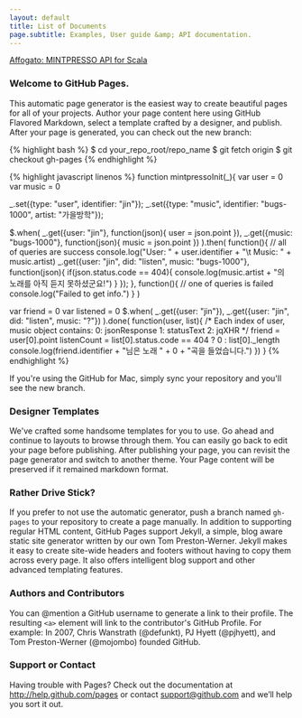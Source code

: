 ```yaml
---
layout: default
title: List of Documents
page.subtitle: Examples, User guide &amp; API documentation.
---
```


[Affogato: MINTPRESSO API for Scala](/affogato.html)

### Welcome to GitHub Pages.
This automatic page generator is the easiest way to create beautiful pages for all of your projects. Author your page content here using GitHub Flavored Markdown, select a template crafted by a designer, and publish. After your page is generated, you can check out the new branch:

{% highlight bash %}
$ cd your_repo_root/repo_name
$ git fetch origin
$ git checkout gh-pages
{% endhighlight %}

{% highlight javascript linenos %}
function mintpressoInit(_){
  var user = 0
  var music = 0

  _.set({type: "user", identifier: "jin"});
  _.set({type: "music", identifier: "bugs-1000", artist: "가을방학"});
  
  $.when(
    _.get({user: "jin"}, function(json){ user = json.point }),
    _.get({music: "bugs-1000"}, function(json){ music = json.point })
  ).then(
    function(){
      // all of queries are success
      console.log("User: " + user.identifier + "\t Music: " + music.artist)
      _.get({user: "jin", did: "listen", music: "bugs-1000"}, function(json){
        if(json.status.code == 404){
          console.log(music.artist + "의 노래를 아직 듣지 못하셨군요!")
        }
      });
    },
    function(){
      // one of queries is failed
      console.log("Failed to get info.")
    }
  )
  
  var friend = 0
  var listened = 0
  $.when(
    _.get({user: "jin"}),
    _.get({user: "jin", did: "listen", music: "?"})
  ).done( function(user, list){
    /*
      Each index of user, music object contains:
        0: jsonResponse
        1: statusText
        2: jqXHR
    */
    friend = user[0].point
    listenCount = list[0].status.code == 404 ? 0 : list[0]._length
    console.log(friend.identifier + "님은 노래 " + 0 + "곡을 들었습니다.")
  })
}
{% endhighlight %}

If you're using the GitHub for Mac, simply sync your repository and you'll see the new branch.

### Designer Templates
We've crafted some handsome templates for you to use. Go ahead and continue to layouts to browse through them. You can easily go back to edit your page before publishing. After publishing your page, you can revisit the page generator and switch to another theme. Your Page content will be preserved if it remained markdown format.

### Rather Drive Stick?
If you prefer to not use the automatic generator, push a branch named `gh-pages` to your repository to create a page manually. In addition to supporting regular HTML content, GitHub Pages support Jekyll, a simple, blog aware static site generator written by our own Tom Preston-Werner. Jekyll makes it easy to create site-wide headers and footers without having to copy them across every page. It also offers intelligent blog support and other advanced templating features.

### Authors and Contributors
You can @mention a GitHub username to generate a link to their profile. The resulting `<a>` element will link to the contributor's GitHub Profile. For example: In 2007, Chris Wanstrath (@defunkt), PJ Hyett (@pjhyett), and Tom Preston-Werner (@mojombo) founded GitHub.

### Support or Contact
Having trouble with Pages? Check out the documentation at http://help.github.com/pages or contact support@github.com and we’ll help you sort it out.